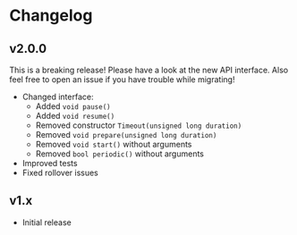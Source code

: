 # Changelog

## v2.0.0

This is a breaking release! Please have a look at the new API interface.
Also feel free to open an issue if you have trouble while migrating!

- Changed interface:
  - Added `void pause()`
  - Added `void resume()`
  - Removed constructor `Timeout(unsigned long duration)`
  - Removed `void prepare(unsigned long duration)`
  - Removed `void start()` without arguments
  - Removed `bool periodic()` without arguments
- Improved tests
- Fixed rollover issues

## v1.x

- Initial release
